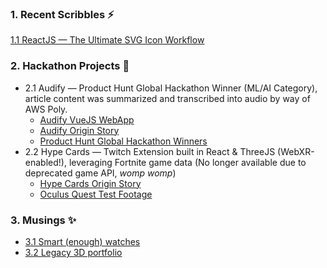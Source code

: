 ### 1. Recent Scribbles  ⚡
[1.1 ReactJS — The Ultimate SVG Icon Workflow](https://medium.com/@cornally/reactjs-the-ultimate-svg-icon-workflow-518d55011298)

### 2. Hackathon Projects 🔭 
- 2.1 Audify — Product Hunt Global Hackathon Winner (ML/AI Category), article content was summarized and transcribed into audio by way of AWS Poly.
  - [Audify VueJS WebApp](https://www.youtube.com/watch?v=tlOpgN6MCeo)
  - [Audify Origin Story](https://www.youtube.com/watch?v=G1XqsqzMh_M)
  - [Product Hunt Global Hackathon Winners](https://blog.producthunt.com/winners-of-the-product-hunt-global-hackathon-2017-e2bad6adda39)
- 2.2 Hype Cards — Twitch Extension built in React & ThreeJS (WebXR-enabled!), leveraging Fortnite game data (No longer available due to deprecated game API, *womp womp*)
  - [Hype Cards Origin Story](https://www.youtube.com/watch?v=oCZOURSzEPQ)
  - [Oculus Quest Test Footage](https://www.youtube.com/watch?v=HTC9_2G8-dU)

### 3. Musings ✨
- [3.1 Smart (enough) watches](https://medium.com/@cornally/smart-enough-watches-99ffa0f5c42b)
- [3.2 Legacy 3D portfolio](https://www.youtube.com/watch?v=zcLaqxcwdgo)

<!--
**Cornally/cornally** is a ✨ _special_ ✨ repository because its `README.md` (this file) appears on your GitHub profile.

Here are some ideas to get you started:

- 🔭 I’m currently working on ...
- 🌱 I’m currently learning ...
- 👯 I’m looking to collaborate on ...
- 🤔 I’m looking for help with ...
- 💬 Ask me about ...
- 📫 How to reach me: ...
- 😄 Pronouns: ...
- ⚡ Fun fact: ...
-->
